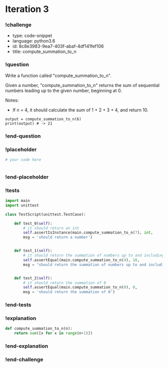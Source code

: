 # Iteration 3

### !challenge

* type: code-snippet
* language: python3.6
* id: 8c8e3983-9ea7-403f-abaf-4df141fef106
* title: compute_summation_to_n

### !question

Write a function called "compute_summation_to_n".

Given a number, "compute_summation_to_n" returns the sum of sequential numbers leading up to the given number, beginning at 0.

Notes:
* If n = 4, it should calculate the sum of 1 + 2 + 3 + 4, and return 10.

```
output = compute_summation_to_n(6)
print(output) # -> 21  
```

### !end-question

### !placeholder

```python
# your code here



```

### !end-placeholder

### !tests

```python
import main
import unittest

class TestScript(unittest.TestCase):

    def test_0(self):
        # it should return an int
        self.assertIsInstance(main.compute_summation_to_n(7), int,
        msg = 'should return a number')


    def test_1(self):
        # it should return the summation of numbers up to and including 'n'
        self.assertEqual(main.compute_summation_to_n(4), 10,
        msg = "should return the summation of numbers up to and including 'n'")


    def test_2(self):
        # it should return the summation of 0
        self.assertEqual(main.compute_summation_to_n(0), 0,
        msg = 'should return the summation of 0')


```

### !end-tests

### !explanation
```python
def compute_summation_to_n(n):
    return sum([x for x in range(n+1)])
```
### !end-explanation

### !end-challenge
